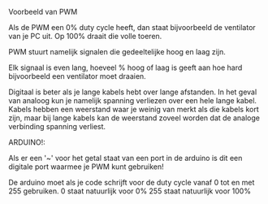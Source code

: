 Voorbeeld van PWM

Als de PWM een 0% duty cycle heeft, dan staat bijvoorbeeld de ventilator van je PC uit.
Op 100% draait die volle toeren.

PWM stuurt namelijk signalen die gedeeltelijke hoog en laag zijn.

Elk signaal is even lang, hoeveel % hoog of laag is geeft aan hoe hard bijvoorbeeld een ventilator moet draaien.

Digitaal is beter als je lange kabels hebt over lange afstanden.
In het geval van analoog kun je namelijk spanning verliezen over een hele lange kabel. Kabels hebben een weerstand waar je weinig van merkt als die kabels kort zijn, maar bij lange kabels kan de weerstand zoveel worden dat de analoge verbinding spanning verliest.

ARDUINO!:

Als er een '~' voor het getal staat van een port in de arduino is dit een digitale port waarmee je PWM kunt gebruiken!

De arduino moet als je code schrijft voor de duty cycle vanaf 0 tot en met 255 gebruiken.
0 staat natuurlijk voor 0%
255 staat natuurlijk voor 100%
